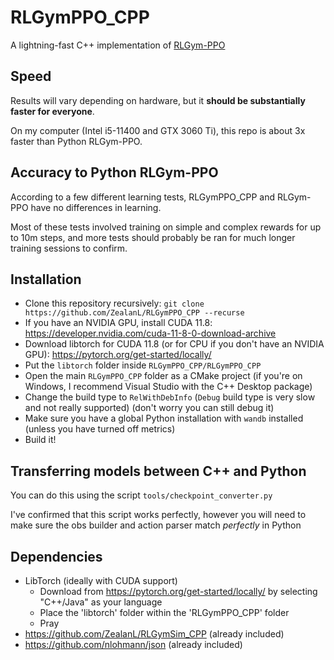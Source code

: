 # RLGymPPO_CPP
A lightning-fast C++ implementation of [RLGym-PPO](https://github.com/AechPro/rlgym-ppo)

## Speed
Results will vary depending on hardware, but it **should be substantially faster for everyone**.

On my computer (Intel i5-11400 and GTX 3060 Ti), this repo is about 3x faster than Python RLGym-PPO.

## Accuracy to Python RLGym-PPO
According to a few different learning tests, RLGymPPO_CPP and RLGym-PPO have no differences in learning.

Most of these tests involved training on simple and complex rewards for up to 10m steps,
and more tests should probably be ran for much longer training sessions to confirm.

## Installation
- Clone this repository recursively: `git clone https://github.com/ZealanL/RLGymPPO_CPP --recurse`
- If you have an NVIDIA GPU, install CUDA 11.8: https://developer.nvidia.com/cuda-11-8-0-download-archive
- Download libtorch for CUDA 11.8 (or for CPU if you don't have an NVIDIA GPU): https://pytorch.org/get-started/locally/
- Put the `libtorch` folder inside `RLGymPPO_CPP/RLGymPPO_CPP`
- Open the main `RLGymPPO_CPP` folder as a CMake project (if you're on Windows, I recommend Visual Studio with the C++ Desktop package)
- Change the build type to `RelWithDebInfo` (`Debug` build type is very slow and not really supported) (don't worry you can still debug it)
- Make sure you have a global Python installation with `wandb` installed (unless you have turned off metrics)
- Build it!

## Transferring models between C++ and Python
You can do this using the script `tools/checkpoint_converter.py`

I've confirmed that this script works perfectly, however you will need to make sure the obs builder and action parser match *perfectly* in Python

## Dependencies 
 - LibTorch (ideally with CUDA support)
    - Download from https://pytorch.org/get-started/locally/ by selecting "C++/Java" as your language
    - Place the 'libtorch' folder within the 'RLGymPPO_CPP' folder
    - Pray
 - https://github.com/ZealanL/RLGymSim_CPP (already included)
 - https://github.com/nlohmann/json (already included)
